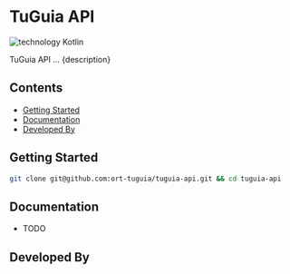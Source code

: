 # TuGuia API

![technology Kotlin](https://img.shields.io/badge/technology-kotlin-purple.svg)

TuGuia API ... {description}

## Contents
- [Getting Started](#getting-started)
- [Documentation](#documentation)
- [Developed By](#developed-by)

## Getting Started

```bash
git clone git@github.com:ort-tuguia/tuguia-api.git && cd tuguia-api
```

## Documentation

- TODO

## Developed By



